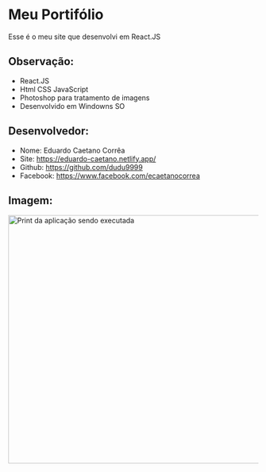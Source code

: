 # Meu Portifólio

Esse é o meu site que desenvolvi em React.JS 

## Observação:
- React.JS
- Html CSS JavaScript
- Photoshop para tratamento de imagens
- Desenvolvido em Windowns SO


## Desenvolvedor:
- Nome: Eduardo Caetano Corrêa
- Site: https://eduardo-caetano.netlify.app/
- Github: https://github.com/dudu9999
- Facebook: https://www.facebook.com/ecaetanocorrea


## Imagem:

<img src="https://lh3.googleusercontent.com/TkPuNDiBrBI0iiYE9bDvUUFhViSwK8mMZOKwE8vC_E3PJM7gX8-pzuX84WR8SFCYw36vOV2b1riWrvNscvqn17B8h5qRZFSwybnnWhjItnVBlMdo6v9vbfLeDtxix_ZIUjorCxsOlrCs7HSrNM7abpKr2e3ePvvBOWgwTUTdKWmlUwDfHSu5qb_TgUL0fbHDDXgOef0t26c8KOx3M97WUujsWuILSOHHle7Ys4nzl5la2TLcgmLvpFJcFkVUWPjNtFm15rkpBdwjcCNedAoJy5Y70lpNrPkDFEkeSzc2WLUyjeTlL8yC9lzVdFdQOj1UmZdK2Y_LFaTx43yr2hLhQWtRRRNCOBgCM5zLGm5Gx3U58NpsClaaAHMOlNp3nA2inxFF7na5xcGvHK02e3dTh9fa4baXmV1Fcr6H23KPdGQYxTw9ezZaOCoK5bRhSUtWdpPKb1J9hWqekQ6Y-IGfxSQgHBVkFTf1G9ymBO4DcOCDDxlq0mNYowv_cy4PNWPg2cGj4W6DN5dpZXwybWqujMKK2PK_TFRi_PB90CukBtV1dLWNUjK3DlXHnnRIdNW4BjDtAKwdoQDypUHiLPbroXKYzoYk_XQAy9HIYFdFSaCzzxVLTFk802ZluB6hIhVca0nYAePA0cqrijUrwlWwVt8u973vDyJ7B_7zYb3uLAytuwoGZ-DRFuEwYn3f2w=w1187-h697-no" alt="Print da aplicação sendo executada" height="500" width="800">
